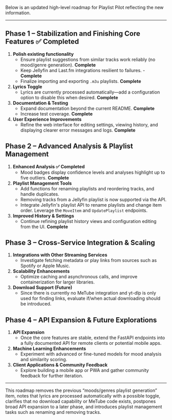 Below is an updated high-level roadmap for Playlist Pilot reflecting the new information.

---

## Phase 1 – Stabilization and Finishing Core Features ✅ Completed
1. **Polish existing functionality**
   - Ensure playlist suggestions from similar tracks work reliably (no mood/genre generation). **Complete**
   - Keep Jellyfin and Last.fm integrations resilient to failures. - **Complete**
   - Finalize importing and exporting `.m3u` playlists. **Complete**
2. **Lyrics Toggle**
   - Lyrics are currently processed automatically—add a configuration option to disable this when desired. **Complete**
3. **Documentation & Testing** 
   - Expand documentation beyond the current README. **Complete**
   - Increase test coverage. **Complete**
4. **User Experience Improvements**
   - Refine the web interface for editing settings, viewing history, and displaying clearer error messages and logs. **Complete**

## Phase 2 – Advanced Analysis & Playlist Management
1. **Enhanced Analysis ✅ Completed**
   - Mood badges display confidence levels and analyses highlight up to five outliers. **Complete**
2. **Playlist Management Tools**
   - Add functions for renaming playlists and reordering tracks, and handle duplicates.
   - Removing tracks from a Jellyfin playlist is now supported via the API.
   - Integrate Jellyfin's playlist API to rename playlists and change item order. Leverage the `MoveItem` and `UpdatePlaylist` endpoints.
3. **Improved History & Settings**
   - Continue refining playlist history views and configuration editing from the UI. **Complete**

## Phase 3 – Cross-Service Integration & Scaling
1. **Integrations with Other Streaming Services**
   - Investigate fetching metadata or play links from sources such as Spotify or Apple Music.
2. **Scalability Enhancements**
   - Optimize caching and asynchronous calls, and improve containerization for larger libraries.
3. **Download Support (Future)**
   - Since there is currently no MeTube integration and yt-dlp is only used for finding links, evaluate if/when actual downloading should be introduced.

## Phase 4 – API Expansion & Future Explorations
1. **API Expansion**
   - Once the core features are stable, extend the FastAPI endpoints into a fully documented API for remote clients or potential mobile apps.
2. **Machine Learning Enhancements**
   - Experiment with advanced or fine-tuned models for mood analysis and similarity scoring.
3. **Client Applications & Community Feedback**
   - Explore building a mobile app or PWA and gather community feedback for further iteration.

---

This roadmap removes the previous “moods/genres playlist generation” item, notes that lyrics are processed automatically with a possible toggle, clarifies that no download capability or MeTube code exists, postpones broad API expansion to a later phase, and introduces playlist management tasks such as renaming and removing tracks.
